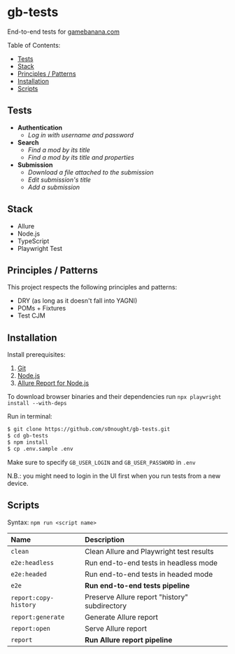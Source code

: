 # gb-tests

End-to-end tests for [gamebanana.com](https://gamebanana.com)

Table of Contents:

- [Tests](#tests)
- [Stack](#stack)
- [Principles / Patterns](#principles--patterns)
- [Installation](#installation)
- [Scripts](#scripts)

## Tests

- **Authentication**
    - _Log in with username and password_
- **Search**
    - _Find a mod by its title_
    - _Find a mod by its title and properties_
- **Submission**
    - _Download a file attached to the submission_
    - _Edit submission's title_
    - _Add a submission_

## Stack

- Allure
- Node.js
- TypeScript
- Playwright Test

## Principles / Patterns

This project respects the following principles and patterns:

- DRY (as long as it doesn't fall into YAGNI)
- POMs + Fixtures
- Test CJM

## Installation

Install prerequisites:

1. [Git](https://git-scm.com/downloads)
1. [Node.js](https://nodejs.org/en/download)
1. [Allure Report for Node.js](https://allurereport.org/docs/install-for-nodejs/)

To download browser binaries and their dependencies run `npx playwright install --with-deps`

Run in terminal:

```bash
$ git clone https://github.com/s0nought/gb-tests.git
$ cd gb-tests
$ npm install
$ cp .env.sample .env
```

Make sure to specify `GB_USER_LOGIN` and `GB_USER_PASSWORD` in `.env`

N.B.: you might need to login in the UI first when you run tests from a new device.

## Scripts

Syntax: `npm run <script name>`

|Name|Description|
|:---|:----------|
|`clean`|Clean Allure and Playwright test results|
|`e2e:headless`|Run end-to-end tests in headless mode|
|`e2e:headed`|Run end-to-end tests in headed mode|
|`e2e`|**Run end-to-end tests pipeline**|
|`report:copy-history`|Preserve Allure report "history" subdirectory|
|`report:generate`|Generate Allure report|
|`report:open`|Serve Allure report|
|`report`|**Run Allure report pipeline**|
